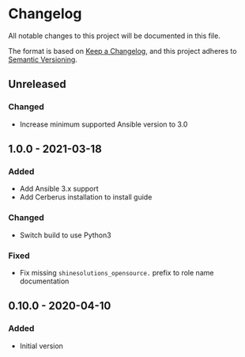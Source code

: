 # Changelog

All notable changes to this project will be documented in this file.

The format is based on [Keep a Changelog](https://keepachangelog.com/en/1.0.0/),
and this project adheres to [Semantic Versioning](https://semver.org/spec/v2.0.0.html).

## Unreleased

### Changed
- Increase minimum supported Ansible version to 3.0

## 1.0.0 - 2021-03-18
### Added
- Add Ansible 3.x support
- Add Cerberus installation to install guide

### Changed
- Switch build to use Python3

### Fixed
- Fix missing `shinesolutions_opensource.` prefix to role name documentation

## 0.10.0 - 2020-04-10
### Added
- Initial version
